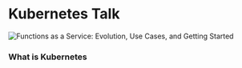 # **Kubernetes Talk**
![Functions as a Service: Evolution, Use Cases, and Getting Started](https://blogs.oracle.com/content/published/api/v1.1/assets/CONTCE8FB36EE69D416CA7B9525AB7BFE3EB/native?cb=_cache_6142&channelToken=f391c0a8c1314d7a85dd0e05bfac9ab0)
### **What is Kubernetes**

